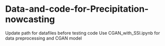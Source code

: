 # Data-and-code-for-Precipitation-nowcasting

Update path for datafiles before testing code
Use CGAN_with_SSI.ipynb for data preprocessing and CGAN model
